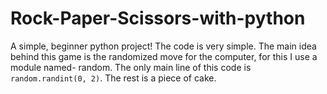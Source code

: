 # Rock-Paper-Scissors-with-python

A simple, beginner python project!
The code is very simple. The main idea behind this game is the randomized move for the computer, for this I use a module named- random. The only main line of this code is ```random.randint(0, 2)```. The rest is a piece of cake.
